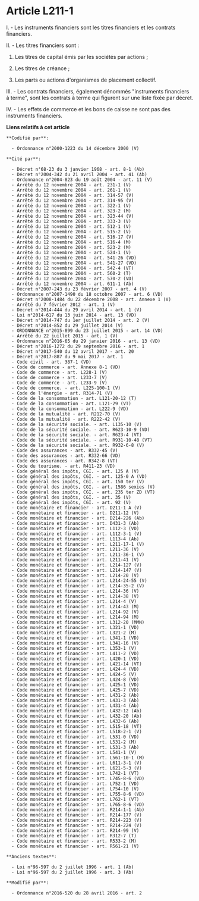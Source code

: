 # Article L211-1

I. - Les instruments financiers sont les titres financiers et les contrats financiers. 

II. - Les titres financiers sont : 

1. Les titres de capital émis par les sociétés par actions ; 

2. Les titres de créance ; 

3. Les parts ou actions d'organismes de placement collectif. 

III. - Les contrats financiers, également dénommés "instruments financiers à terme", sont les contrats à terme qui figurent
sur une liste fixée par décret.

IV. - Les effets de commerce et les bons de caisse ne sont pas des instruments financiers.

**Liens relatifs à cet article**

	**Codifié par**:

	  - Ordonnance n°2000-1223 du 14 décembre 2000 (V)

	**Cité par**:

	  - Décret n°68-23 du 3 janvier 1968 - art. 8-1 (Ab)
	  - Décret n°2004-342 du 21 avril 2004 - art. 41 (Ab)
	  - Ordonnance n°2004-823 du 19 août 2004 - art. 11 (V)
	  - Arrêté du 12 novembre 2004 - art. 231-1 (V)
	  - Arrêté du 12 novembre 2004 - art. 261-1 (V)
	  - Arrêté du 12 novembre 2004 - art. 314-57 (V)
	  - Arrêté du 12 novembre 2004 - art. 314-95 (V)
	  - Arrêté du 12 novembre 2004 - art. 322-1 (V)
	  - Arrêté du 12 novembre 2004 - art. 323-2 (M)
	  - Arrêté du 12 novembre 2004 - art. 323-44 (V)
	  - Arrêté du 12 novembre 2004 - art. 333-3 (V)
	  - Arrêté du 12 novembre 2004 - art. 512-1 (V)
	  - Arrêté du 12 novembre 2004 - art. 515-2 (V)
	  - Arrêté du 12 novembre 2004 - art. 516-17 (V)
	  - Arrêté du 12 novembre 2004 - art. 516-4 (M)
	  - Arrêté du 12 novembre 2004 - art. 523-2 (M)
	  - Arrêté du 12 novembre 2004 - art. 524-1 (V)
	  - Arrêté du 12 novembre 2004 - art. 541-26 (VD)
	  - Arrêté du 12 novembre 2004 - art. 541-27 (VD)
	  - Arrêté du 12 novembre 2004 - art. 542-4 (VT)
	  - Arrêté du 12 novembre 2004 - art. 560-2 (T)
	  - Arrêté du 12 novembre 2004 - art. 570-2 (VD)
	  - Arrêté du 12 novembre 2004 - art. 611-1 (Ab)
	  - Décret n°2007-243 du 23 février 2007 - art. 4 (V)
	  - Ordonnance n°2007-1490 du 18 octobre 2007 - art. 6 (VD)
	  - Décret n°2008-1484 du 22 décembre 2008 - art. Annexe 1 (V)
	  - Arrêté du 7 février 2012 - art. 1 (V)
	  - Décret n°2014-444 du 29 avril 2014 - art. 1 (V)
	  - Loi n°2014-617 du 13 juin 2014 - art. 13 (VD)
	  - Décret n°2014-747 du 1er juillet 2014 - art. 2 (V)
	  - Décret n°2014-852 du 29 juillet 2014 (V)
	  - ORDONNANCE n°2015-899 du 23 juillet 2015 - art. 14 (VD)
	  - Arrêté du 22 juillet 2015 - art. 1 (V)
	  - Ordonnance n°2016-65 du 29 janvier 2016 - art. 13 (VD)
	  - Décret n°2016-1272 du 29 septembre 2016 - art. 1
	  - Décret n°2017-540 du 12 avril 2017 - art. 20
	  - Décret n°2017-887 du 9 mai 2017 - art. 1
	  - Code civil - art. 387-1 (VD)
	  - Code de commerce - art. Annexe 8-1 (VD)
	  - Code de commerce - art. L228-1 (V)
	  - Code de commerce - art. L233-7 (V)
	  - Code de commerce - art. L233-9 (V)
	  - Code de commerce. - art. L225-100-1 (V)
	  - Code de l'énergie - art. R314-71 (V)
	  - Code de la consommation - art. L121-20-12 (T)
	  - Code de la consommation - art. L121-29 (VT)
	  - Code de la consommation - art. L222-9 (VD)
	  - Code de la mutualité - art. R212-70 (V)
	  - Code de la mutualité - art. R222-42 (V)
	  - Code de la sécurité sociale. - art. L135-10 (V)
	  - Code de la sécurité sociale. - art. R623-10-9 (VD)
	  - Code de la sécurité sociale. - art. R623-4 (VT)
	  - Code de la sécurité sociale. - art. R931-10-48 (VT)
	  - Code de la sécurité sociale. - art. R932-6-8 (V)
	  - Code des assurances - art. R332-45 (V)
	  - Code des assurances - art. R332-66 (VD)
	  - Code des assurances - art. R342-8 (VT)
	  - Code du tourisme. - art. R411-23 (VD)
	  - Code général des impôts, CGI. - art. 125 A (V)
	  - Code général des impôts, CGI. - art. 125-0 A (VD)
	  - Code général des impôts, CGI. - art. 150 ter (V)
	  - Code général des impôts, CGI. - art. 1586 sexies (V)
	  - Code général des impôts, CGI. - art. 235 ter ZD (VT)
	  - Code général des impôts, CGI. - art. 35 (V)
	  - Code général des impôts, CGI. - art. 92 (V)
	  - Code monétaire et financier - art. D211-1 A (V)
	  - Code monétaire et financier - art. D211-12 (V)
	  - Code monétaire et financier - art. D214-226 (Ab)
	  - Code monétaire et financier - art. D431-3 (Ab)
	  - Code monétaire et financier - art. L112-3 (VD)
	  - Code monétaire et financier - art. L112-3-1 (V)
	  - Code monétaire et financier - art. L113-4 (Ab)
	  - Code monétaire et financier - art. L211-17-1 (V)
	  - Code monétaire et financier - art. L211-36 (V)
	  - Code monétaire et financier - art. L211-36-1 (V)
	  - Code monétaire et financier - art. L211-41 (V)
	  - Code monétaire et financier - art. L214-127 (V)
	  - Code monétaire et financier - art. L214-147 (V)
	  - Code monétaire et financier - art. L214-20 (V)
	  - Code monétaire et financier - art. L214-24-55 (V)
	  - Code monétaire et financier - art. L214-35-2 (V)
	  - Code monétaire et financier - art. L214-36 (V)
	  - Code monétaire et financier - art. L214-38 (V)
	  - Code monétaire et financier - art. L214-4 (V)
	  - Code monétaire et financier - art. L214-43 (M)
	  - Code monétaire et financier - art. L214-92 (V)
	  - Code monétaire et financier - art. L214-94 (M)
	  - Code monétaire et financier - art. L312-20 (MMN)
	  - Code monétaire et financier - art. L321-1 (VD)
	  - Code monétaire et financier - art. L321-2 (M)
	  - Code monétaire et financier - art. L341-1 (VD)
	  - Code monétaire et financier - art. L341-16 (V)
	  - Code monétaire et financier - art. L353-1 (V)
	  - Code monétaire et financier - art. L411-2 (VD)
	  - Code monétaire et financier - art. L420-1 (VD)
	  - Code monétaire et financier - art. L421-14 (VT)
	  - Code monétaire et financier - art. L424-4 (VD)
	  - Code monétaire et financier - art. L424-5 (V)
	  - Code monétaire et financier - art. L424-8 (VD)
	  - Code monétaire et financier - art. L425-1 (VD)
	  - Code monétaire et financier - art. L425-7 (VD)
	  - Code monétaire et financier - art. L431-2 (Ab)
	  - Code monétaire et financier - art. L431-3 (Ab)
	  - Code monétaire et financier - art. L431-4 (Ab)
	  - Code monétaire et financier - art. L432-12 (Ab)
	  - Code monétaire et financier - art. L432-20 (Ab)
	  - Code monétaire et financier - art. L432-6 (Ab)
	  - Code monétaire et financier - art. L515-18 (VT)
	  - Code monétaire et financier - art. L518-2-1 (V)
	  - Code monétaire et financier - art. L531-0 (VD)
	  - Code monétaire et financier - art. L531-2 (M)
	  - Code monétaire et financier - art. L531-3 (Ab)
	  - Code monétaire et financier - art. L541-1 (V)
	  - Code monétaire et financier - art. L561-10-1 (M)
	  - Code monétaire et financier - art. L611-3-1 (V)
	  - Code monétaire et financier - art. L621-5-3 (V)
	  - Code monétaire et financier - art. L742-1 (VT)
	  - Code monétaire et financier - art. L745-8-6 (VD)
	  - Code monétaire et financier - art. L752-1 (VD)
	  - Code monétaire et financier - art. L754-10 (V)
	  - Code monétaire et financier - art. L755-8-6 (VD)
	  - Code monétaire et financier - art. L762-1 (VT)
	  - Code monétaire et financier - art. L765-8-6 (VD)
	  - Code monétaire et financier - art. R214-1-1 (Ab)
	  - Code monétaire et financier - art. R214-177 (V)
	  - Code monétaire et financier - art. R214-223 (V)
	  - Code monétaire et financier - art. R214-224 (V)
	  - Code monétaire et financier - art. R214-99 (V)
	  - Code monétaire et financier - art. R312-7 (T)
	  - Code monétaire et financier - art. R533-2 (M)
	  - Code monétaire et financier - art. R561-21 (V)

	**Anciens textes**:

	  - Loi n°96-597 du 2 juillet 1996 - art. 1 (Ab)
	  - Loi n°96-597 du 2 juillet 1996 - art. 3 (Ab)

	**Modifié par**:

	  - Ordonnance n°2016-520 du 28 avril 2016 - art. 2
